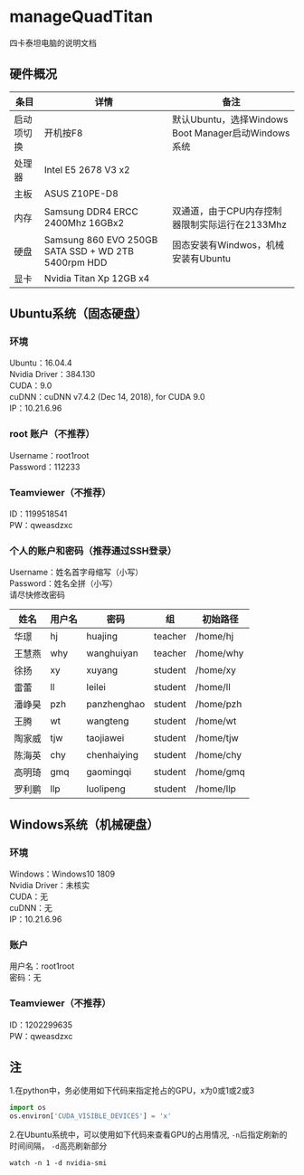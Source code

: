 # manageQuadTitan
四卡泰坦电脑的说明文档

## 硬件概况

| 条目 | 详情 | 备注 |
| ------ | ------ | ------ |
| 启动项切换 | 开机按F8 | 默认Ubuntu，选择Windows Boot Manager启动Windows系统 |
| 处理器 | Intel E5 2678 V3 x2 |  |
| 主板 | ASUS Z10PE-D8 |  |
| 内存 | Samsung DDR4 ERCC 2400Mhz 16GBx2 | 双通道，由于CPU内存控制器限制实际运行在2133Mhz |
| 硬盘 | Samsung 860 EVO 250GB SATA SSD + WD 2TB 5400rpm HDD | 固态安装有Windwos，机械安装有Ubuntu |
| 显卡 | Nvidia Titan Xp 12GB x4 |  |

## Ubuntu系统（固态硬盘）

### 环境
Ubuntu：16.04.4  
Nvidia Driver：384.130  
CUDA：9.0  
cuDNN：cuDNN v7.4.2 (Dec 14, 2018), for CUDA 9.0  
IP：10.21.6.96  

### root 账户（不推荐）
Username：root1root  
Password：112233

### Teamviewer（不推荐）
ID：1199518541  
PW：qweasdzxc

### 个人的账户和密码（推荐通过SSH登录）
Username：姓名首字母缩写（小写）  
Password：姓名全拼（小写）  
请尽快修改密码  

| 姓名 | 用户名 | 密码 | 组 | 初始路径 |
| ------ | ------ | ------ | ------ | ------ |
| 华璟 | hj | huajing | teacher | /home/hj | 
| 王慧燕 | why | wanghuiyan | teacher | /home/why |
| 徐扬 | xy | xuyang | student | /home/xy |
| 雷蕾 | ll | leilei | student | /home/ll |
| 潘峥昊 | pzh | panzhenghao | student | /home/pzh |
| 王腾 | wt | wangteng | student | /home/wt |
| 陶家威 | tjw | taojiawei | student | /home/tjw |
| 陈海英 | chy | chenhaiying | student | /home/chy |
| 高明琦 | gmq | gaomingqi | student | /home/gmq |
| 罗利鹏 | llp | luolipeng | student | /home/llp |

## Windows系统（机械硬盘）

### 环境
Windows：Windows10 1809  
Nvidia Driver：未核实  
CUDA：无  
cuDNN：无  
IP：10.21.6.96  

### 账户
用户名：root1root  
密码：无

### Teamviewer（不推荐）
ID：1202299635  
PW：qweasdzxc

## 注
1.在python中，务必使用如下代码来指定抢占的GPU，x为0或1或2或3
```python
import os
os.environ['CUDA_VISIBLE_DEVICES'] = 'x' 
```
2.在Ubuntu系统中，可以使用如下代码来查看GPU的占用情况, `-n`后指定刷新的时间间隔， `-d`高亮刷新部分
```linux
watch -n 1 -d nvidia-smi
```
